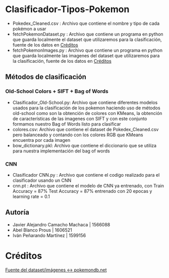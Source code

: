 # Clasificador-Tipos-Pokemon

- Pokedex_Cleaned.csv : Archivo que contiene el nombre y tipo de cada pokémon a usar
- fetchPokemonDataset.py : Archivo que contiene un programa en python que guarda localmente el dataset que utilizaremos para la clasificación, fuente de los datos en [Créditos](#Créditos)
- fetchPokemonImages.py : Archivo que contiene un programa en python que guarda localmente las imagenes del dataset que utilizaremos para la clasificación, fuente de los datos en [Créditos](#Créditos)

## Métodos de clasificación

### Old-School Colors + SIFT + Bag of Words

- Clasificador_Old-School.py: Archivo que contiene diferentes modelos usados para la clasificación de los pokemon haciendo uso de métodos old-school como son la obtención de colores con KMeans, la obtención de características de las imagenes con SIFT y con este conjunto formamos nuestro Bag of Words listo para clasificar
- colores.csv: Archivo que contiene el dataset de Pokedex_Cleaned.csv pero balanceado y contando con los colores RGB que KMeans encuentra por cada imagen
- bow_dictionary.pkl: Archivo que contiene el diccionario que se utiliza para nuestra implementación del bag of words

### CNN

- Clasificador CNN.py : Archivo que contiene el codigo realizado para el clasificador usando un CNN
- cnn.pt : Archivo que contiene el modelo de CNN ya entrenado, con Train Accuracy = 87% Test Accuracy = 87% entrenado con 20 epocas y learning rate = 0.1

## Autoría

- Javier Alejandro Camacho Machaca | 1566088
- Abel Blanco Prous | 1606521
- Iván Peñarando Martínez | 1599156

# Créditos
[Fuente del dataset/imágenes <-> pokemondb.net](https://pokemondb.net/)